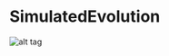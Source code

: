 # SimulatedEvolution

![alt tag](https://github.com/rszczers/SimulatedEvolution/blob/master/evolution.png)
